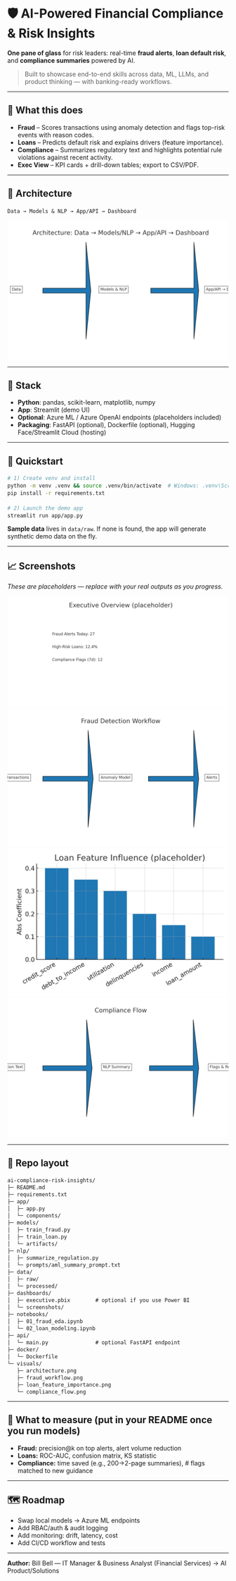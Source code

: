 # 🛡️ AI-Powered Financial Compliance & Risk Insights

**One pane of glass** for risk leaders: real-time **fraud alerts**, **loan default risk**, and **compliance summaries** powered by AI.

> Built to showcase end-to-end skills across data, ML, LLMs, and product thinking — with banking-ready workflows.

---

## 🔎 What this does
- **Fraud** – Scores transactions using anomaly detection and flags top-risk events with reason codes.
- **Loans** – Predicts default risk and explains drivers (feature importance).
- **Compliance** – Summarizes regulatory text and highlights potential rule violations against recent activity.
- **Exec View** – KPI cards + drill-down tables; export to CSV/PDF.

---

## 🧱 Architecture
`Data → Models & NLP → App/API → Dashboard`

![Architecture](visuals/architecture.png)

---

## 🧰 Stack
- **Python**: pandas, scikit-learn, matplotlib, numpy
- **App**: Streamlit (demo UI)
- **Optional**: Azure ML / Azure OpenAI endpoints (placeholders included)
- **Packaging**: FastAPI (optional), Dockerfile (optional), Hugging Face/Streamlit Cloud (hosting)

---

## 🚀 Quickstart
```bash
# 1) Create venv and install
python -m venv .venv && source .venv/bin/activate  # Windows: .venv\Scripts\activate
pip install -r requirements.txt

# 2) Launch the demo app
streamlit run app/app.py
```

**Sample data** lives in `data/raw`. If none is found, the app will generate synthetic demo data on the fly.

---

## 📈 Screenshots
*These are placeholders — replace with your real outputs as you progress.*

![Exec Overview](dashboards/screenshots/exec_overview.png)
![Fraud Workflow](visuals/fraud_workflow.png)
![Loan Feature Importance](visuals/loan_feature_importance.png)
![Compliance Flow](visuals/compliance_flow.png)

---

## 📂 Repo layout
```
ai-compliance-risk-insights/
├─ README.md
├─ requirements.txt
├─ app/
│  ├─ app.py
│  └─ components/
├─ models/
│  ├─ train_fraud.py
│  ├─ train_loan.py
│  └─ artifacts/
├─ nlp/
│  ├─ summarize_regulation.py
│  └─ prompts/aml_summary_prompt.txt
├─ data/
│  ├─ raw/
│  └─ processed/
├─ dashboards/
│  ├─ executive.pbix        # optional if you use Power BI
│  └─ screenshots/
├─ notebooks/
│  ├─ 01_fraud_eda.ipynb
│  └─ 02_loan_modeling.ipynb
├─ api/
│  └─ main.py               # optional FastAPI endpoint
├─ docker/
│  └─ Dockerfile
└─ visuals/
   ├─ architecture.png
   ├─ fraud_workflow.png
   ├─ loan_feature_importance.png
   └─ compliance_flow.png
```

---

## 🧪 What to measure (put in your README once you run models)
- **Fraud:** precision@k on top alerts, alert volume reduction
- **Loans:** ROC-AUC, confusion matrix, KS statistic
- **Compliance:** time saved (e.g., 200→2-page summaries), # flags matched to new guidance

---

## 🗺️ Roadmap
- Swap local models → Azure ML endpoints
- Add RBAC/auth & audit logging
- Add monitoring: drift, latency, cost
- Add CI/CD workflow and tests

---

**Author:** Bill Bell — IT Manager & Business Analyst (Financial Services) → AI Product/Solutions
